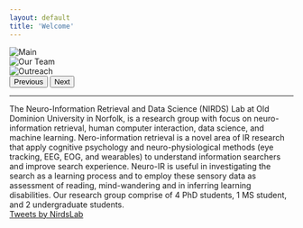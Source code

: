 ```yaml
---
layout: default
title: 'Welcome'
---
```


<!-- Carousel -->
<div id="main-carousel" class="carousel slide carousel-fade mb-3" data-bs-ride="carousel">
  <div class="carousel-inner">
    <div class="carousel-item active" data-bs-interval="10000">
      <img class="d-block w-100" src="{{ site.baseurl }}/assets/img/movie.gif" alt="Main">
    </div>
    <div class="carousel-item" data-bs-interval="5000">
      <img class="d-block w-100" src="{{ site.baseurl }}/assets/img/carousel/image-2.jpg" alt="Our Team">
    </div>
    <div class="carousel-item" data-bs-interval="5000">
      <img class="d-block w-100" src="{{ site.baseurl }}/assets/img/carousel/image-3.jpg" alt="Outreach">
    </div>
  </div>
  <button class="carousel-control-prev" type="button" data-bs-target="#main-carousel" data-bs-slide="prev">
    <span class="carousel-control-prev-icon" aria-hidden="true"></span>
    <span class="visually-hidden">Previous</span>
  </button>
  <button class="carousel-control-next" type="button" data-bs-target="#main-carousel" data-bs-slide="next">
    <span class="carousel-control-next-icon" aria-hidden="true"></span>
    <span class="visually-hidden">Next</span>
  </button>
</div>
<hr />
<!-- End Carousel -->

<div class="row">
  <div class="col-sm-7 blockquote">
    The Neuro-Information Retrieval and Data Science (NIRDS) Lab at Old Dominion University in Norfolk, is a research group
    with focus on neuro-information retrieval, human computer interaction, data science, and machine learning. Nero-information retrieval is a novel area of IR research that apply cognitive psychology
    and neuro-physiological methods (eye tracking, EEG, EOG, and wearables) to understand information searchers and improve search experience. Neuro-IR is useful in investigating the search as a
    learning process and to employ these sensory data as assessment of reading, mind-wandering and in inferring learning disabilities.
    Our research group comprise of 4 PhD students, 1 MS student, and 2 undergraduate students.
  </div>
  <div class="col-sm-5">
    <a class="twitter-timeline" data-tweet-limit="2" noheader href="https://twitter.com/NirdsLab?ref_src=twsrc%5Etfw">Tweets by NirdsLab</a>
    <script async src="https://platform.twitter.com/widgets.js" charset="utf-8"></script>
  </div>
</div>